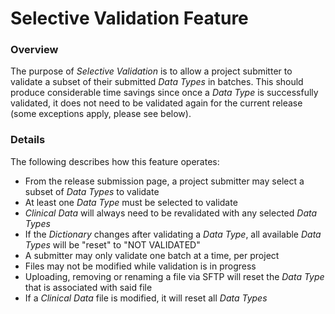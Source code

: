 # Selective Validation Feature

### Overview

The purpose of _Selective Validation_ is to allow a project submitter to validate a subset of their submitted _Data Types_ in batches. This should produce considerable time savings since once a _Data Type_ is successfully validated, it does not need to be validated again for the current release (some exceptions apply, please see below). 

### Details

The following describes how this feature operates:

* From the release submission page, a project submitter may select a subset of _Data Types_ to validate
* At least one _Data Type_ must be selected to validate
* _Clinical Data_ will always need to be revalidated with any selected _Data Types_
* If the _Dictionary_ changes after validating a _Data Type_, all available _Data Types_ will be "reset" to "NOT VALIDATED"
* A submitter may only validate one batch at a time, per project
* Files may not be modified while validation is in progress
* Uploading, removing or renaming a file via SFTP will reset the _Data Type_ that is associated with said file
* If a _Clinical Data_ file is modified, it will reset all _Data Types_
